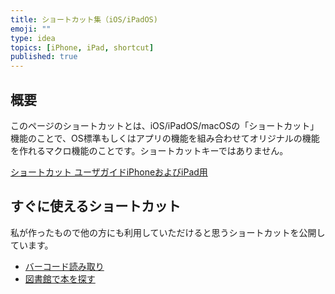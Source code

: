 ```yaml
---
title: ショートカット集（iOS/iPadOS)
emoji: ""
type: idea
topics: [iPhone, iPad, shortcut]
published: true
---
```

## 概要
このページのショートカットとは、iOS/iPadOS/macOSの「ショートカット」機能のことで、OS標準もしくはアプリの機能を組み合わせてオリジナルの機能を作れるマクロ機能のことです。ショートカットキーではありません。

[ショートカット ユーザガイドiPhoneおよびiPad用](https://support.apple.com/ja-jp/guide/shortcuts/welcome/ios)

## すぐに使えるショートカット
私が作ったもので他の方にも利用していただけると思うショートカットを公開しています。

- [バーコード読み取り](https://www.icloud.com/shortcuts/c9e8a3bf295345c09c5b5e7f25731288)
- [図書館で本を探す](https://www.icloud.com/shortcuts/2748b09c73ac403a8a1c54c3984e879f)
